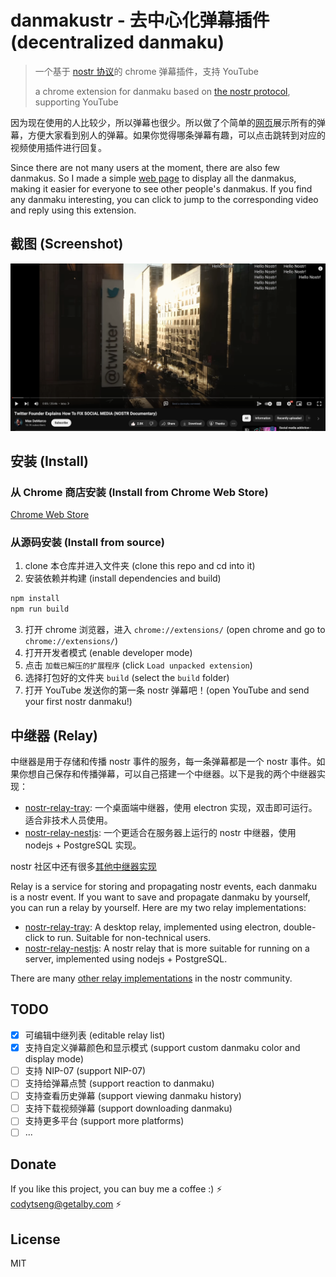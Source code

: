 # danmakustr - 去中心化弹幕插件 (decentralized danmaku)

> 一个基于 [nostr 协议](https://nostr.com/)的 chrome 弹幕插件，支持 YouTube
>
> a chrome extension for danmaku based on [the nostr protocol](https://nostr.com/), supporting YouTube

因为现在使用的人比较少，所以弹幕也很少。所以做了个简单的[网页](https://danmaku.nostr-relay.app/)展示所有的弹幕，方便大家看到别人的弹幕。如果你觉得哪条弹幕有趣，可以点击跳转到对应的视频使用插件进行回复。

Since there are not many users at the moment, there are also few danmakus. So I made a simple [web page](https://danmaku.nostr-relay.app/) to display all the danmakus, making it easier for everyone to see other people's danmakus. If you find any danmaku interesting, you can click to jump to the corresponding video and reply using this extension.

## 截图 (Screenshot)

![screenshot](./screenshot.jpg)

## 安装 (Install)

### 从 Chrome 商店安装 (Install from Chrome Web Store)

[Chrome Web Store](https://chromewebstore.google.com/detail/danmakustr/mohbdimkkpjjibdfipfajpgpmegnglhb)

### 从源码安装 (Install from source)

1. clone 本仓库并进入文件夹 (clone this repo and cd into it)
2. 安装依赖并构建 (install dependencies and build)

```bash
npm install
npm run build
```

3. 打开 chrome 浏览器，进入 `chrome://extensions/` (open chrome and go to `chrome://extensions/`)
4. 打开开发者模式 (enable developer mode)
5. 点击 `加载已解压的扩展程序` (click `Load unpacked extension`)
6. 选择打包好的文件夹 `build` (select the `build` folder)
7. 打开 YouTube 发送你的第一条 nostr 弹幕吧！(open YouTube and send your first nostr danmaku!)

## 中继器 (Relay)

中继器是用于存储和传播 nostr 事件的服务，每一条弹幕都是一个 nostr 事件。如果你想自己保存和传播弹幕，可以自己搭建一个中继器。以下是我的两个中继器实现：

- [nostr-relay-tray](https://github.com/CodyTseng/nostr-relay-tray): 一个桌面端中继器，使用 electron 实现，双击即可运行。适合非技术人员使用。
- [nostr-relay-nestjs](https://github.com/CodyTseng/nostr-relay-nestjs): 一个更适合在服务器上运行的 nostr 中继器，使用 nodejs + PostgreSQL 实现。

nostr 社区中还有很多[其他中继器实现](https://github.com/aljazceru/awesome-nostr#relays)

Relay is a service for storing and propagating nostr events, each danmaku is a nostr event. If you want to save and propagate danmaku by yourself, you can run a relay by yourself. Here are my two relay implementations:

- [nostr-relay-tray](https://github.com/CodyTseng/nostr-relay-tray): A desktop relay, implemented using electron, double-click to run. Suitable for non-technical users.
- [nostr-relay-nestjs](https://github.com/CodyTseng/nostr-relay-nestjs): A nostr relay that is more suitable for running on a server, implemented using nodejs + PostgreSQL.

There are many [other relay implementations](https://github.com/aljazceru/awesome-nostr#relays) in the nostr community.

## TODO

- [x] 可编辑中继列表 (editable relay list)
- [x] 支持自定义弹幕颜色和显示模式 (support custom danmaku color and display mode)
- [ ] 支持 NIP-07 (support NIP-07)
- [ ] 支持给弹幕点赞 (support reaction to danmaku)
- [ ] 支持查看历史弹幕 (support viewing danmaku history)
- [ ] 支持下载视频弹幕 (support downloading danmaku)
- [ ] 支持更多平台 (support more platforms)
- [ ] ...

## Donate

If you like this project, you can buy me a coffee :) ⚡️ codytseng@getalby.com ⚡️

## License

MIT
